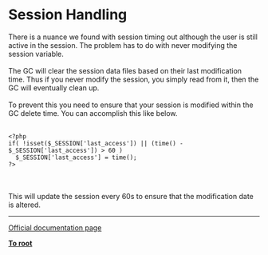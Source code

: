 # Session Handling



There is a nuance we found with session timing out although the user is still active in the session.  The problem has to do with never modifying the session variable.<br><br>The GC will clear the session data files based on their last modification time.  Thus if you never modify the session, you simply read from it, then the GC will eventually clean up.<br><br>To prevent this you need to ensure that your session is modified within the GC delete time.  You can accomplish this like below.<br><br>

```
<?php
if( !isset($_SESSION['last_access']) || (time() - $_SESSION['last_access']) > 60 )
  $_SESSION['last_access'] = time();
?>
```
<br><br>This will update the session every 60s to ensure that the modification date is altered.  

---

[Official documentation page](https://www.php.net/manual/en/book.session.php)

**[To root](/README.md)**